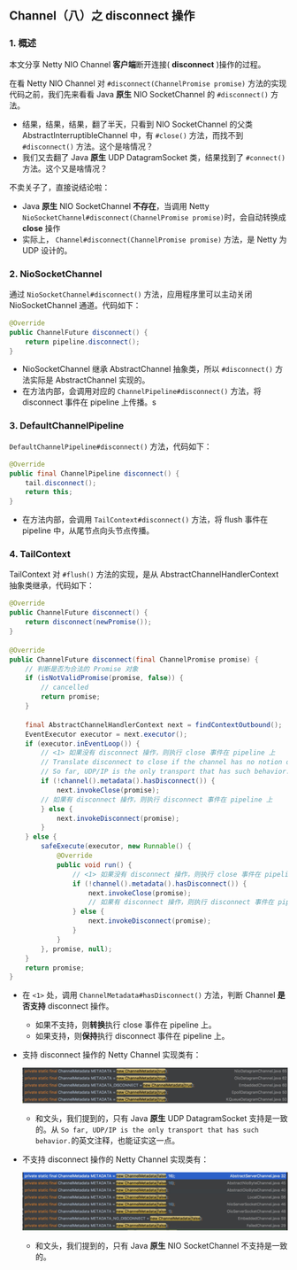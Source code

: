 ## Channel（八）之 disconnect 操作

### **1. 概述**

本文分享 Netty NIO Channel **客户端**断开连接( **disconnect** )操作的过程。

在看 Netty NIO Channel 对 `#disconnect(ChannelPromise promise)` 方法的实现代码之前，我们先来看看 Java **原生** NIO SocketChannel 的 `#disconnect()` 方法。

- 结果，结果，结果，翻了半天，只看到 NIO SocketChannel 的父类 AbstractInterruptibleChannel 中，有 `#close()` 方法，而找不到 `#disconnect()` 方法。这个是啥情况？
- 我们又去翻了 Java **原生** UDP DatagramSocket 类，结果找到了 `#connect()` 方法。这个又是啥情况？

不卖关子了，直接说结论啦：

- Java **原生** NIO SocketChannel **不存在**，当调用 Netty `NioSocketChannel#disconnect(ChannelPromise promise)`时，会自动转换成 **close** 操作
- 实际上， `Channel#disconnect(ChannelPromise promise)` 方法，是 Netty 为 UDP 设计的。

### 2. NioSocketChannel

通过 `NioSocketChannel#disconnect()` 方法，应用程序里可以主动关闭 NioSocketChannel 通道。代码如下：

```java
@Override
public ChannelFuture disconnect() {
    return pipeline.disconnect();
}
```

- NioSocketChannel 继承 AbstractChannel 抽象类，所以 `#disconnect()` 方法实际是 AbstractChannel 实现的。
- 在方法内部，会调用对应的 `ChannelPipeline#disconnect()` 方法，将 disconnect 事件在 pipeline 上传播。s

### 3. DefaultChannelPipeline

`DefaultChannelPipeline#disconnect()` 方法，代码如下：

```java
@Override
public final ChannelPipeline disconnect() {
    tail.disconnect();
    return this;
}
```

- 在方法内部，会调用 `TailContext#disconnect()` 方法，将 flush 事件在 pipeline 中，从尾节点向头节点传播。

### 4. TailContext

TailContext 对 `#flush()` 方法的实现，是从 AbstractChannelHandlerContext 抽象类继承，代码如下：

```java
@Override
public ChannelFuture disconnect() {
    return disconnect(newPromise());
}

@Override
public ChannelFuture disconnect(final ChannelPromise promise) {
    // 判断是否为合法的 Promise 对象
    if (isNotValidPromise(promise, false)) {
        // cancelled
        return promise;
    }

    final AbstractChannelHandlerContext next = findContextOutbound();
    EventExecutor executor = next.executor();
    if (executor.inEventLoop()) {
        // <1> 如果没有 disconnect 操作，则执行 close 事件在 pipeline 上
        // Translate disconnect to close if the channel has no notion of disconnect-reconnect.
        // So far, UDP/IP is the only transport that has such behavior.
        if (!channel().metadata().hasDisconnect()) {
            next.invokeClose(promise);
        // 如果有 disconnect 操作，则执行 disconnect 事件在 pipeline 上
        } else {
            next.invokeDisconnect(promise);
        }
    } else {
        safeExecute(executor, new Runnable() {
            @Override
            public void run() {
                // <1> 如果没有 disconnect 操作，则执行 close 事件在 pipeline 上
                if (!channel().metadata().hasDisconnect()) {
                    next.invokeClose(promise);
                    // 如果有 disconnect 操作，则执行 disconnect 事件在 pipeline 上
                } else {
                    next.invokeDisconnect(promise);
                }
            }
        }, promise, null);
    }
    return promise;
}
```

- 在 `<1>` 处，调用 `ChannelMetadata#hasDisconnect()` 方法，判断 Channel **是否支持** disconnect 操作。

  - 如果不支持，则**转换**执行 close 事件在 pipeline 上。
  - 如果支持，则**保持**执行 disconnect 事件在 pipeline 上。

- 支持 disconnect 操作的 Netty Channel 实现类有：

  ![](./pic/01.png)

  - 和文头，我们提到的，只有 Java **原生** UDP DatagramSocket 支持是一致的。从 `So far, UDP/IP is the only transport that has such behavior.`的英文注释，也能证实这一点。

- 不支持 disconnect 操作的 Netty Channel 实现类有：

  ![](./pic/02.png)

  + 和文头，我们提到的，只有 Java **原生** NIO SocketChannel 不支持是一致的。

